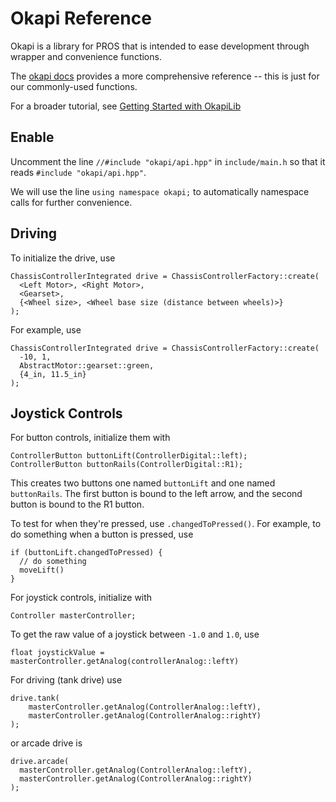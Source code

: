 # Okapi Reference

Okapi is a library for PROS that is intended to ease development through wrapper and convenience functions.

The [okapi docs](https://pros.cs.purdue.edu/v5/okapi/index.html) provides a more comprehensive reference -- this is just for our commonly-used functions.

For a broader tutorial, see [Getting Started with OkapiLib](https://pros.cs.purdue.edu/v5/okapi/tutorials/walkthrough/getting-started.html)

## Enable

Uncomment the line `//#include "okapi/api.hpp"` in `include/main.h` so that it reads `#include "okapi/api.hpp"`.

We will use the line `using namespace okapi;` to automatically namespace calls for further convenience.

## Driving

To initialize the drive, use

    ChassisControllerIntegrated drive = ChassisControllerFactory::create(
      <Left Motor>, <Right Motor>,
      <Gearset>,
      {<Wheel size>, <Wheel base size (distance between wheels)>}
    );

For example, use

    ChassisControllerIntegrated drive = ChassisControllerFactory::create(
      -10, 1,
      AbstractMotor::gearset::green,
      {4_in, 11.5_in}
    );

## Joystick Controls

For button controls, initialize them with

    ControllerButton buttonLift(ControllerDigital::left);
    ControllerButton buttonRails(ControllerDigital::R1);

This creates two buttons one named `buttonLift` and one named `buttonRails`. The first button is bound to the left arrow, and the second button is bound to the R1 button.

To test for when they're pressed, use `.changedToPressed()`. For example, to do something when a button is pressed, use

    if (buttonLift.changedToPressed) {
      // do something
      moveLift()
    }

For joystick controls, initialize with

    Controller masterController;

To get the raw value of a joystick between `-1.0` and `1.0`, use

    float joystickValue = masterController.getAnalog(controllerAnalog::leftY)

For driving (tank drive) use

    drive.tank(
  		masterController.getAnalog(ControllerAnalog::leftY),
  		masterController.getAnalog(ControllerAnalog::rightY)
  	);

or arcade drive is

    drive.arcade(
      masterController.getAnalog(ControllerAnalog::leftY),
      masterController.getAnalog(ControllerAnalog::rightY)
    );
